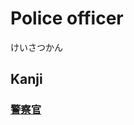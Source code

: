 # Police officer
けいさつかん

## Kanji
### [警](../Kanji/kanji-dict/警.md)[察](../Kanji/kanji-dict/察.md)[官](../Kanji/kanji-dict/官.md)